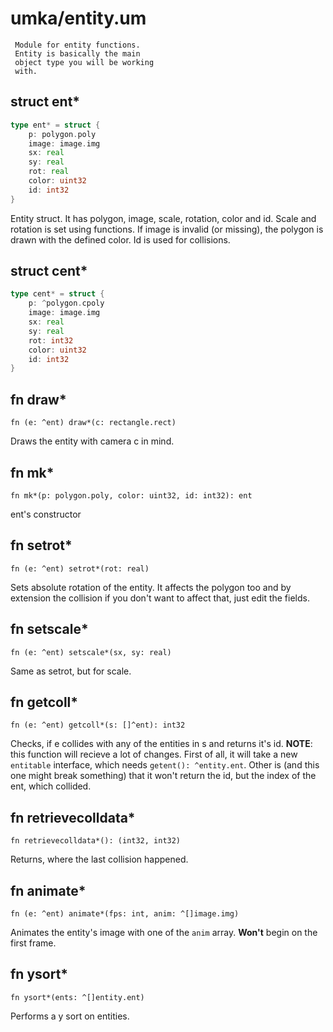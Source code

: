 # umka/entity.um

```
 Module for entity functions.
 Entity is basically the main
 object type you will be working
 with.
```

## struct ent*
```go
type ent* = struct {
	p: polygon.poly
	image: image.img
	sx: real
	sy: real
	rot: real 
	color: uint32
	id: int32
}
```

Entity struct. It has polygon,
image, scale, rotation, color
and id. Scale and rotation is
set using functions.
If image is invalid (or missing),
the polygon is drawn with the defined
color. Id is used for collisions.


## struct cent*
```go
type cent* = struct {
	p: ^polygon.cpoly
	image: image.img
	sx: real
	sy: real
	rot: int32	
	color: uint32
	id: int32
}
```



## fn draw*
`fn (e: ^ent) draw*(c: rectangle.rect)`

Draws the entity with camera c in mind.


## fn mk*
`fn mk*(p: polygon.poly, color: uint32, id: int32): ent`

ent's constructor


## fn setrot*
`fn (e: ^ent) setrot*(rot: real)`

Sets absolute rotation of the entity.
It affects the polygon too
and by extension the collision
if you don't want to affect that,
just edit the fields.


## fn setscale*
`fn (e: ^ent) setscale*(sx, sy: real)`

Same as setrot, but for scale.


## fn getcoll*
`fn (e: ^ent) getcoll*(s: []^ent): int32`

Checks, if e collides with any
of the entities in s and returns it's
id. **NOTE**: this function will recieve
a lot of changes. First of all, it will
take a new `entitable` interface, which
needs `getent(): ^entity.ent`. Other is
(and this one might break something)
that it won't return the id, but the
index of the ent, which collided.


## fn retrievecolldata*
`fn retrievecolldata*(): (int32, int32)`

Returns, where the last collision happened.


## fn animate*
`fn (e: ^ent) animate*(fps: int, anim: ^[]image.img)`

Animates the entity's image with one of
the `anim` array. **Won't** begin on the
first frame.


## fn ysort*
`fn ysort*(ents: ^[]entity.ent)`

Performs a y sort on entities.



